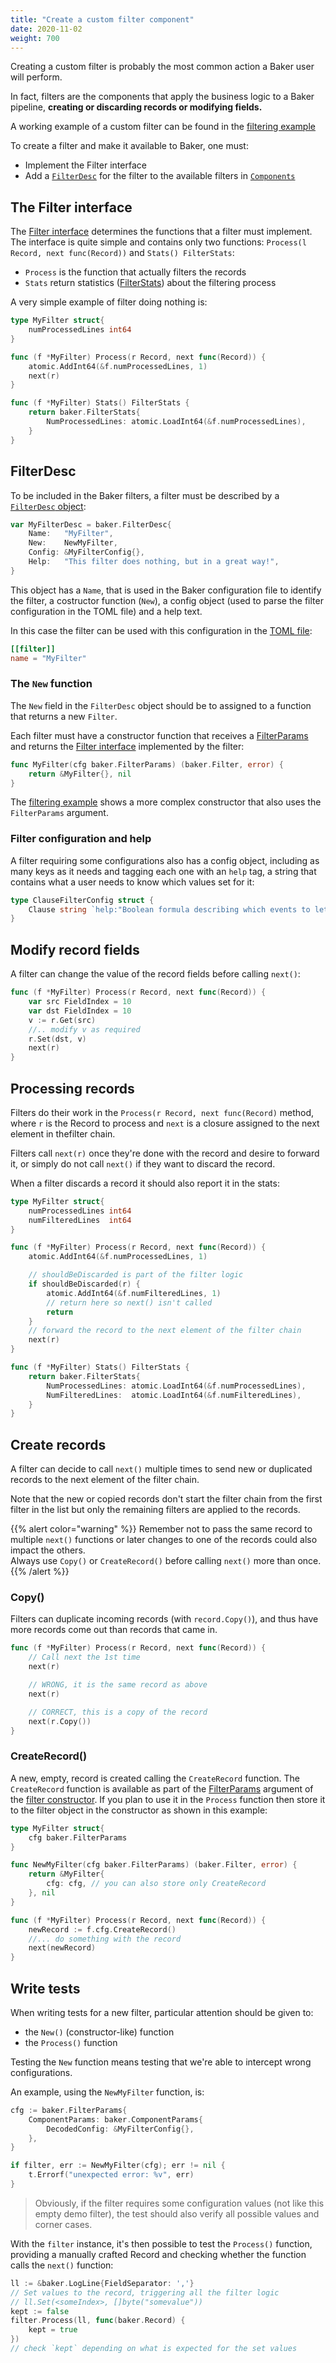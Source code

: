 ```yaml
---
title: "Create a custom filter component"
date: 2020-11-02
weight: 700
---
```


Creating a custom filter is probably the most common action a Baker user will perform.

In fact, filters are the components that apply the business logic to a Baker pipeline,
**creating or discarding records or modifying fields.**

A working example of a custom filter can be found in the
[filtering example](https://github.com/AdRoll/baker/tree/main/examples/filtering)

To create a filter and make it available to Baker, one must:

* Implement the Filter interface
* Add a [`FilterDesc`](https://pkg.go.dev/github.com/AdRoll/baker#FilterDesc) for the filter to
the available filters in [`Components`](https://pkg.go.dev/github.com/AdRoll/baker#Components)


## The Filter interface

The [Filter interface](https://pkg.go.dev/github.com/AdRoll/baker#Filter) determines the functions
that a filter must implement. The interface is quite simple and contains only two functions:
`Process(l Record, next func(Record))` and `Stats() FilterStats`:

* `Process` is the function that actually filters the records
* `Stats` return statistics ([FilterStats](https://pkg.go.dev/github.com/AdRoll/baker#FilterStats)) about the filtering process

A very simple example of filter doing nothing is:

```go
type MyFilter struct{
    numProcessedLines int64
}

func (f *MyFilter) Process(r Record, next func(Record)) {
    atomic.AddInt64(&f.numProcessedLines, 1)
    next(r)
}

func (f *MyFilter) Stats() FilterStats { 
    return baker.FilterStats{
		NumProcessedLines: atomic.LoadInt64(&f.numProcessedLines),
    }
}
```

## FilterDesc

To be included in the Baker filters, a filter must be described by a
[`FilterDesc` object](https://pkg.go.dev/github.com/AdRoll/baker#FilterDesc):

```go
var MyFilterDesc = baker.FilterDesc{
	Name:   "MyFilter",
	New:    NewMyFilter,
	Config: &MyFilterConfig{},
	Help:   "This filter does nothing, but in a great way!",
}
```

This object has a `Name`, that is used in the Baker configuration file to identify the filter,
a costructor function (`New`), a config object (used to parse the filter configuration in the
TOML file) and a help text.

In this case the filter can be used with this configuration in the
[TOML file](/docs/how-to/pipeline_configuration/):

```toml
[[filter]]
name = "MyFilter"
```

### The `New` function

The `New` field in the `FilterDesc`  object should be to assigned to a function that returns a new `Filter`.

Each filter must have a constructor function that receives a
[FilterParams](https://pkg.go.dev/github.com/AdRoll/baker#FilterParams) and returns the 
[Filter interface](https://pkg.go.dev/github.com/AdRoll/baker#Filter) implemented by the filter:

```go
func MyFilter(cfg baker.FilterParams) (baker.Filter, error) {
	return &MyFilter{}, nil
}
```

The [filtering example](https://github.com/AdRoll/baker/blob/main/examples/filtering/filter.go)
shows a more complex constructor that also uses the `FilterParams` argument.

### Filter configuration and help

A filter requiring some configurations also has a config object, including as many keys as it
needs and tagging each one with an `help` tag, a string that contains what a user needs to know
which values set for it:

```go
type ClauseFilterConfig struct {
	Clause string `help:"Boolean formula describing which events to let through. If empty, let everything through."`
}
```

## Modify record fields

A filter can change the value of the record fields before calling `next()`:

```go
func (f *MyFilter) Process(r Record, next func(Record)) {
    var src FieldIndex = 10
    var dst FieldIndex = 10
    v := r.Get(src)
    //.. modify v as required
    r.Set(dst, v)
    next(r)
}
```

## Processing records

Filters do their work in the `Process(r Record, next func(Record)` method, where `r` is the
Record to process and `next` is a closure assigned to the next element in thefilter chain.

Filters call `next(r)` once they're done with the record and desire to forward it, or simply
do not call `next()` if they want to discard the record.

When a filter discards a record it should also report it in the stats:

```go
type MyFilter struct{
    numProcessedLines int64
    numFilteredLines  int64
}

func (f *MyFilter) Process(r Record, next func(Record)) {
    atomic.AddInt64(&f.numProcessedLines, 1)

    // shouldBeDiscarded is part of the filter logic
    if shouldBeDiscarded(r) {
        atomic.AddInt64(&f.numFilteredLines, 1)
        // return here so next() isn't called
        return
    }
    // forward the record to the next element of the filter chain
    next(r)
}

func (f *MyFilter) Stats() FilterStats { 
    return baker.FilterStats{
        NumProcessedLines: atomic.LoadInt64(&f.numProcessedLines),
        NumFilteredLines:  atomic.LoadInt64(&f.numFilteredLines),
    }
}
```

## Create records

A filter can decide to call `next()` multiple times to send new or duplicated records to the
next element of the filter chain.

Note that the new or copied records don't start the filter chain from the first filter in the list
but only the remaining filters are applied to the records.

{{% alert color="warning" %}}
Remember not to pass the same record to multiple `next()` functions or later changes to one of
the records could also impact the others.  
Always use `Copy()` or `CreateRecord()` before calling `next()` more than once.
{{% /alert %}}

### Copy()

Filters can duplicate incoming records (with `record.Copy()`), and thus have more records
come out than records that came in.

```go
func (f *MyFilter) Process(r Record, next func(Record)) {
    // Call next the 1st time
    next(r)

    // WRONG, it is the same record as above
    next(r)

    // CORRECT, this is a copy of the record
    next(r.Copy())
}
```

### CreateRecord()

A new, empty, record is created calling the `CreateRecord` function.
The `CreateRecord` function is available as part of the
[FilterParams](https://pkg.go.dev/github.com/AdRoll/baker#FilterParams) argument of the
[filter constructor](#filter-constructor). If you plan to use it in the `Process` function
then store it to the filter object in the constructor as shown in this example:

```go
type MyFilter struct{
    cfg baker.FilterParams
}

func NewMyFilter(cfg baker.FilterParams) (baker.Filter, error) {
	return &MyFilter{
        cfg: cfg, // you can also store only CreateRecord
    }, nil
}

func (f *MyFilter) Process(r Record, next func(Record)) {
    newRecord := f.cfg.CreateRecord()
    //... do something with the record
    next(newRecord)
}
```

## Write tests

When writing tests for a new filter, particular attention should be given to:

* the `New()` (constructor-like) function 
* the `Process()` function

Testing the `New` function means testing that we're able to intercept wrong configurations.

An example, using the `NewMyFilter` function, is:

```go
cfg := baker.FilterParams{
    ComponentParams: baker.ComponentParams{
        DecodedConfig: &MyFilterConfig{},
    },
}

if filter, err := NewMyFilter(cfg); err != nil {
    t.Errorf("unexpected error: %v", err)
}
```

> Obviously, if the filter requires some configuration values (not like this empty demo filter),
the test should also verify all possible values and corner cases.

With the `filter` instance, it's then possible to test the `Process()` function, providing a
manually crafted Record and checking whether the function calls the `next()` function:

```go
ll := &baker.LogLine{FieldSeparator: ','}
// Set values to the record, triggering all the filter logic
// ll.Set(<someIndex>, []byte("somevalue"))
kept := false
filter.Process(ll, func(baker.Record) {
    kept = true
})
// check `kept` depending on what is expected for the set values
```
